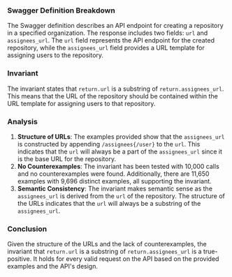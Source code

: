 ### Swagger Definition Breakdown
The Swagger definition describes an API endpoint for creating a repository in a specified organization. The response includes two fields: `url` and `assignees_url`. The `url` field represents the API endpoint for the created repository, while the `assignees_url` field provides a URL template for assigning users to the repository.

### Invariant
The invariant states that `return.url` is a substring of `return.assignees_url`. This means that the URL of the repository should be contained within the URL template for assigning users to that repository.

### Analysis
1. **Structure of URLs**: The examples provided show that the `assignees_url` is constructed by appending `/assignees{/user}` to the `url`. This indicates that the `url` will always be a part of the `assignees_url` since it is the base URL for the repository.
2. **No Counterexamples**: The invariant has been tested with 10,000 calls and no counterexamples were found. Additionally, there are 11,650 examples with 9,696 distinct examples, all supporting the invariant.
3. **Semantic Consistency**: The invariant makes semantic sense as the `assignees_url` is derived from the `url` of the repository. The structure of the URLs indicates that the `url` will always be a substring of the `assignees_url`.

### Conclusion
Given the structure of the URLs and the lack of counterexamples, the invariant that `return.url` is a substring of `return.assignees_url` is a true-positive. It holds for every valid request on the API based on the provided examples and the API's design.
